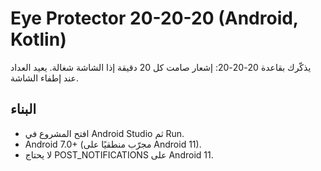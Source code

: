 # Eye Protector 20-20-20 (Android, Kotlin)
يذكّرك بقاعدة 20-20-20: إشعار صامت كل 20 دقيقة إذا الشاشة شغالة. يعيد العداد عند إطفاء الشاشة.
## البناء
- افتح المشروع في Android Studio ثم Run.
- Android 7.0+ (مجرّب منطقيًا على Android 11).
- لا يحتاج POST_NOTIFICATIONS على Android 11.